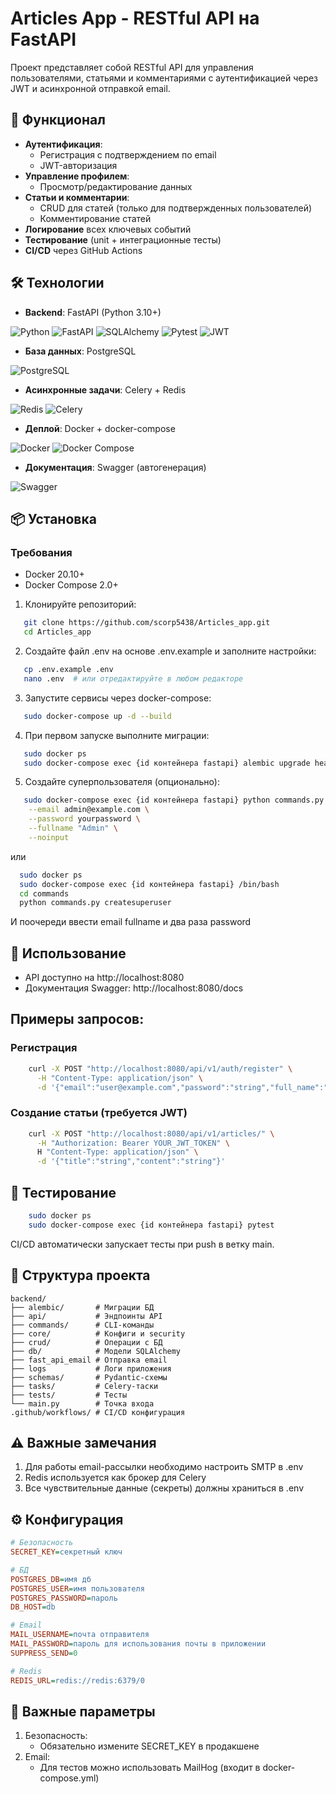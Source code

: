 # Articles App - RESTful API на FastAPI

Проект представляет собой RESTful API для управления пользователями, статьями и комментариями с аутентификацией через JWT и асинхронной отправкой email.

## 🚀 Функционал

- **Аутентификация**:
  - Регистрация с подтверждением по email
  - JWT-авторизация
- **Управление профилем**:
  - Просмотр/редактирование данных
- **Статьи и комментарии**:
  - CRUD для статей (только для подтвержденных пользователей)
  - Комментирование статей
- **Логирование** всех ключевых событий
- **Тестирование** (unit + интеграционные тесты)
- **CI/CD** через GitHub Actions

## 🛠 Технологии

- **Backend**: FastAPI (Python 3.10+)

![Python](https://img.shields.io/badge/Python-3776AB?style=for-the-badge&logo=python&logoColor=white)
![FastAPI](https://img.shields.io/badge/FastAPI-005571?style=for-the-badge&logo=fastapi)
![SQLAlchemy](https://img.shields.io/badge/SQLAlchemy-FCA121?style=for-the-badge&logo=sqlalchemy&logoColor=black)
![Pytest](https://img.shields.io/badge/Pytest-0A9EDC?style=for-the-badge&logo=pytest&logoColor=white)
![JWT](https://img.shields.io/badge/JWT-000000?style=for-the-badge&logo=jsonwebtokens&logoColor=white)
- **База данных**: PostgreSQL

![PostgreSQL](https://img.shields.io/badge/PostgreSQL-316192?style=for-the-badge&logo=postgresql&logoColor=white)
- **Асинхронные задачи**: Celery + Redis

![Redis](https://img.shields.io/badge/Redis-DC382D?style=for-the-badge&logo=redis&logoColor=white)
![Celery](https://img.shields.io/badge/Celery-37814A?style=for-the-badge&logo=celery&logoColor=white)
- **Деплой**: Docker + docker-compose

![Docker](https://img.shields.io/badge/Docker-2CA5E0?style=for-the-badge&logo=docker&logoColor=white)
![Docker Compose](https://img.shields.io/badge/Docker_Compose-2496ED?style=for-the-badge&logo=docker&logoColor=white)
- **Документация**: Swagger (автогенерация)

![Swagger](https://img.shields.io/badge/Swagger-85EA2D?style=for-the-badge&logo=swagger&logoColor=black)

## 📦 Установка

### Требования
- Docker 20.10+
- Docker Compose 2.0+

1. Клонируйте репозиторий:
```bash
   git clone https://github.com/scorp5438/Articles_app.git
   cd Articles_app
```
2. Создайте файл .env на основе .env.example и заполните настройки:
```bash
   cp .env.example .env
   nano .env  # или отредактируйте в любом редакторе
```

3. Запустите сервисы через docker-compose:
```bash
   sudo docker-compose up -d --build
```
4. При первом запуске выполните миграции:
```bash
   sudo docker ps
   sudo docker-compose exec {id контейнера fastapi} alembic upgrade head
```

5. Создайте суперпользователя (опционально):
```bash
   sudo docker-compose exec {id контейнера fastapi} python commands.py createsuperuser \
    --email admin@example.com \
    --password yourpassword \
    --fullname "Admin" \
    --noinput
```
   или
```bash
  sudo docker ps
  sudo docker-compose exec {id контейнера fastapi} /bin/bash
  cd commands
  python commands.py createsuperuser
```
И поочереди ввести email fullname и два раза password

## 🔧 Использование

* API доступно на http://localhost:8080
* Документация Swagger: http://localhost:8080/docs

## Примеры запросов:
    
### Регистрация

```bash
    curl -X POST "http://localhost:8080/api/v1/auth/register" \
      -H "Content-Type: application/json" \
      -d '{"email":"user@example.com","password":"string","full_name":"string"}'
```

### Создание статьи (требуется JWT)

```bash
    curl -X POST "http://localhost:8080/api/v1/articles/" \
      -H "Authorization: Bearer YOUR_JWT_TOKEN" \
      H "Content-Type: application/json" \
      -d '{"title":"string","content":"string"}'
```

## 🧪 Тестирование

```bash
    sudo docker ps
    sudo docker-compose exec {id контейнера fastapi} pytest
```
CI/CD автоматически запускает тесты при push в ветку main.

## 📂 Структура проекта

```commandline
backend/
├── alembic/       # Миграции БД
├── api/           # Эндпоинты API
├── commands/      # CLI-команды
├── core/          # Конфиги и security
├── crud/          # Операции с БД
├── db/            # Модели SQLAlchemy
├── fast_api_email # Отправка email
├── logs           # Логи приложения
├── schemas/       # Pydantic-схемы
├── tasks/         # Celery-таски
├── tests/         # Тесты
└── main.py        # Точка входа
.github/workflows/ # CI/CD конфигурация
```

## ⚠️ Важные замечания

1. Для работы email-рассылки необходимо настроить SMTP в .env
2. Redis используется как брокер для Celery
3. Все чувствительные данные (секреты) должны храниться в .env

## ⚙️ Конфигурация

```ini
# Безопасность
SECRET_KEY=секретный ключ

# БД
POSTGRES_DB=имя дб
POSTGRES_USER=имя пользователя
POSTGRES_PASSWORD=пароль
DB_HOST=db

# Email
MAIL_USERNAME=почта отправителя
MAIL_PASSWORD=пароль для использования почты в приложении
SUPPRESS_SEND=0

# Redis
REDIS_URL=redis://redis:6379/0
```

## 🔧 Важные параметры

1. Безопасность:
   * Обязательно измените SECRET_KEY в продакшене
2. Email:
   * Для тестов можно использовать MailHog (входит в docker-compose.yml)
    




















